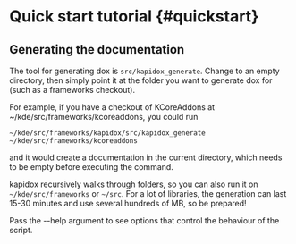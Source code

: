 Quick start tutorial {#quickstart}
===================

## Generating the documentation

The tool for generating dox is `src/kapidox_generate`.
Change to an empty directory, then simply point it at the
folder you want to generate dox for (such as a frameworks checkout).

For example, if you have a checkout of KCoreAddons at
~/kde/src/frameworks/kcoreaddons, you could run

    ~/kde/src/frameworks/kapidox/src/kapidox_generate ~/kde/src/frameworks/kcoreaddons

and it would create a documentation in the current directory, which needs to be empty before executing the command.

kapidox recursively walks through folders, so you can also run it on
`~/kde/src/frameworks` or `~/src`. For a lot of libraries, the generation can last
15-30 minutes and use several hundreds of MB, so be prepared!

Pass the --help argument to see options that control the behaviour of the
script.

 
